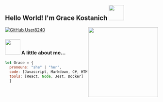 <h2> Hello World! I'm Grace Kostanich <img src="https://i.kym-cdn.com/photos/images/original/001/923/883/982" width="50"></h2>
<img align='right' src="https://cdn.betterttv.net/emote/5d2dc7dcff6ed3680130eb6d/3x" width="230">

[![GitHub User8240](https://img.shields.io/github/followers/User8240?label=follow&style=social)](https://github.com/User8240)


### <img src="https://i.kym-cdn.com/photos/images/newsfeed/001/923/856/7a0" width="50"> A little about me...  

```javascript
let Grace = {
  pronouns: "she" | "her",
  code: [Javascript, Markdown, C#, HTML, CSS],
  tools: [React, Node, Jest, Docker]
  }
```
